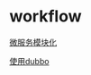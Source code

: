 # workflow

[微服务模块化](SpringCloud_Project_Microservice_Module.md)

[使用dubbo](SpringCloud_Configure_Dubbo.md)